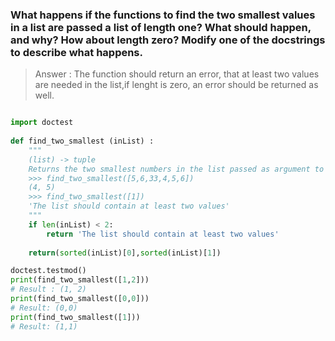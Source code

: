 ### What happens if the functions to find the two smallest values in a list are passed a list of length one? What should happen, and why? How about length zero? Modify one of the docstrings to describe what happens.

> Answer : The function should return an error, that at least two values are needed in the list,if lenght is zero, an error should be returned as well.

```python

import doctest
    
def find_two_smallest (inList) :
    """
    (list) -> tuple
    Returns the two smallest numbers in the list passed as argument to the funciton.
    >>> find_two_smallest([5,6,33,4,5,6])
    (4, 5)
    >>> find_two_smallest([1])
    'The list should contain at least two values'
    """
    if len(inList) < 2:
        return 'The list should contain at least two values'
        
    return(sorted(inList)[0],sorted(inList)[1]) 

doctest.testmod()
print(find_two_smallest([1,2]))
# Result : (1, 2)
print(find_two_smallest([0,0]))
# Result: (0,0)
print(find_two_smallest([1]))
# Result: (1,1)

```